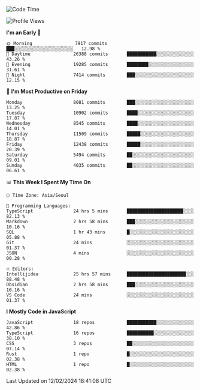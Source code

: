 <!--START_SECTION:waka-->
![Code Time](http://img.shields.io/badge/Code%20Time-5%2C639%20hrs%2016%20mins-blue)

![Profile Views](http://img.shields.io/badge/Profile%20Views-0-blue)

**I'm an Early 🐤** 

```text
🌞 Morning                7917 commits        ███░░░░░░░░░░░░░░░░░░░░░░   12.98 % 
🌆 Daytime                26388 commits       ███████████░░░░░░░░░░░░░░   43.26 % 
🌃 Evening                19285 commits       ████████░░░░░░░░░░░░░░░░░   31.61 % 
🌙 Night                  7414 commits        ███░░░░░░░░░░░░░░░░░░░░░░   12.15 % 
```
📅 **I'm Most Productive on Friday** 

```text
Monday                   8081 commits        ███░░░░░░░░░░░░░░░░░░░░░░   13.25 % 
Tuesday                  10902 commits       ████░░░░░░░░░░░░░░░░░░░░░   17.87 % 
Wednesday                8545 commits        ████░░░░░░░░░░░░░░░░░░░░░   14.01 % 
Thursday                 11509 commits       █████░░░░░░░░░░░░░░░░░░░░   18.87 % 
Friday                   12438 commits       █████░░░░░░░░░░░░░░░░░░░░   20.39 % 
Saturday                 5494 commits        ██░░░░░░░░░░░░░░░░░░░░░░░   09.01 % 
Sunday                   4035 commits        ██░░░░░░░░░░░░░░░░░░░░░░░   06.61 % 
```


📊 **This Week I Spent My Time On** 

```text
🕑︎ Time Zone: Asia/Seoul

💬 Programming Languages: 
TypeScript               24 hrs 5 mins       █████████████████████░░░░   82.13 % 
Markdown                 2 hrs 58 mins       ███░░░░░░░░░░░░░░░░░░░░░░   10.16 % 
SQL                      1 hr 43 mins        █░░░░░░░░░░░░░░░░░░░░░░░░   05.88 % 
Git                      24 mins             ░░░░░░░░░░░░░░░░░░░░░░░░░   01.37 % 
JSON                     4 mins              ░░░░░░░░░░░░░░░░░░░░░░░░░   00.28 % 

🔥 Editors: 
Intellijidea             25 hrs 57 mins      ██████████████████████░░░   88.48 % 
Obsidian                 2 hrs 58 mins       ███░░░░░░░░░░░░░░░░░░░░░░   10.16 % 
VS Code                  24 mins             ░░░░░░░░░░░░░░░░░░░░░░░░░   01.37 % 
```

**I Mostly Code in JavaScript** 

```text
JavaScript               18 repos            ███████████░░░░░░░░░░░░░░   42.86 % 
TypeScript               16 repos            ██████████░░░░░░░░░░░░░░░   38.10 % 
CSS                      3 repos             ██░░░░░░░░░░░░░░░░░░░░░░░   07.14 % 
Rust                     1 repo              █░░░░░░░░░░░░░░░░░░░░░░░░   02.38 % 
HTML                     1 repo              █░░░░░░░░░░░░░░░░░░░░░░░░   02.38 % 
```




 Last Updated on 12/02/2024 18:41:08 UTC
<!--END_SECTION:waka-->

